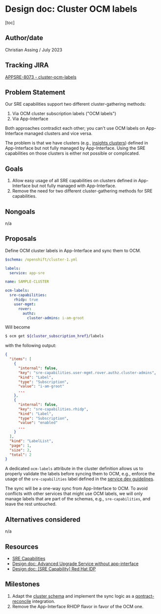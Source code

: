 # Design doc: Cluster OCM labels

[toc]

## Author/date

Christian Assing / July 2023

## Tracking JIRA

[APPSRE-8073 - cluster-ocm-labels](https://issues.redhat.com/browse/APPSRE-8073)

## Problem Statement

Our SRE capabilities support two different cluster-gathering methods:

1. Via OCM cluster subscription labels ("OCM labels")
1. Via App-Interface

Both approaches contradict each other; you can't use OCM labels on App-Interface managed clusters and vice versa.

The problem is that we have clusters (e.g., [insights clusters](/data/openshift/insights/)) defined in App-Interface but not fully managed by App-Interface. Using the SRE capabilities on those clusters is either not possible or complicated.


## Goals

1. Allow easy usage of all SRE capabilities on clusters defined in App-Interface but not fully managed with App-Interface.
1. Remove the need for two different cluster-gathering methods for SRE capabilities.

## Nongoals

n/a

## Proposals

Define OCM cluster labels in App-Interface and sync them to OCM.

```yaml
$schema: /openshift/cluster-1.yml

labels:
  service: app-sre

name: SAMPLE-CLUSTER

ocm-labels:
  sre-capabilities:
    rhidp: true
    user-mgmt:
      rover:
        authz:
          cluster-admins: i-am-groot

```

Will become

```bash
$ ocm get ${cluster_subscription_href}/labels
```

with the following output:

```json
{
  "items": [
    {
      "internal": false,
      "key": "sre-capabilities.user-mgmt.rover.authz.cluster-admins",
      "kind": "Label",
      "type": "Subscription",
      "value": "i-am-groot"
      ...
    },
    {
      "internal": false,
      "key": "sre-capabilities.rhidp",
      "kind": "Label",
      "type": "Subscription",
      "value": "enabled"
      ...
    }
  ],
  "kind": "LabelList",
  "page": 1,
  "size": 2,
  "total": 2
}
```

A dedicated `ocm-labels` attribute in the cluster definition allows us to properly validate the labels before syncing them to OCM, e.g., enforce the usage of the `sre-capabilities` label defined in the [service dev guidelines](https://service.pages.redhat.com/dev-guidelines/docs/sre-capabilities/framework/ocm-labels/).

The sync will be a one-way sync from App-Interface to OCM. To avoid conflicts with other services that might use OCM labels, we will only manage labels that are part of the schemas, e.g., `sre-capabilities`, and leave the rest untouched.

## Alternatives considered

n/a

## Resources

* [SRE Capabilities](https://source.redhat.com/groups/public/sre/wiki/sre_capabilities)
* [Design doc: Advanced Upgrade Service without app-interface](/docs/app-sre/design-docs/advanced-upgrade-service.md)
* [Design doc: [SRE Capability] Red Hat IDP](/docs/app-sre/design-docs/redhat-idp.md)

## Milestones

1. Adapt the [cluster schema](https://github.com/app-sre/qontract-schemas/blob/main/schemas/openshift/cluster-1.yml) and implement the sync logic as a [qontract-reconcile](https://github.com/app-sre/qontract-reconcile) integration.
1. Remove the App-Interface RHIDP flavor in favor of the OCM one.
